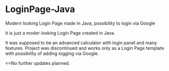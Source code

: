 # LoginPage-Java
Modern looking Login Page made in Java, possibility to login via Google


It is just a moder looking Login Page created in Java.

It was supposed to be an advanced calculator with login panel and many features.
Project was discontinued and works only as a Login Page template with possibility of adding logging via Google.

<<No further updates planned.
